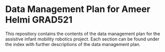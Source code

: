 # Data Management Plan for Ameer Helmi GRAD521
This repository contains the contents of the data management plan for the assistive infant mobility robotics project. Each section can be found under the index with further descriptions of the data management plan.
